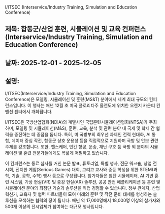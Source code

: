 I/ITSEC (Interservice/Industry Training, Simulation and Education Conference)

## 제목: 합동군/산업 훈련, 시뮬레이션 및 교육 컨퍼런스 (Interservice/Industry Training, Simulation and Education Conference)
## 날짜: 2025-12-01 - 2025-12-05
## 설명:
I/ITSEC(Interservice/Industry Training, Simulation and Education Conference)은 모델링, 시뮬레이션 및 훈련(MS&T) 분야에서 세계 최대 규모의 컨퍼런스입니다. 이 행사는 매년 12월 초 미국 플로리다주 올랜도에 위치한 오렌지 카운티 컨벤션 센터에서 개최됩니다.

I/ITSEC은 국방산업협회(NDIA)의 계열사인 국립훈련시뮬레이션협회(NTSA)가 주최하며, 모델링 및 시뮬레이션(M&S), 훈련, 교육, 분석 및 관련 분야 내 국제 및 학제 간 협력을 증진하는 데 중점을 둡니다. 특히, 미 국방부의 최우선 과제인 전력 현대화, AI 통합, 데이터 중심 작전, 합동군 상호 운용성 등을 직접적으로 지원하며 국방 및 안보 관련 주제를 강조합니다. 또한, 헬스케어, 민간 항공, 운송, 재난 구호 등 국방 외 분야의 시뮬레이션 및 훈련 전문가들에게도 폭넓게 어필하고 있습니다.

이 컨퍼런스는 동료 심사를 거친 논문 발표, 튜토리얼, 특별 행사, 전문 워크숍, 상업 전시회, 진지한 게임(Serious Games) 대회, 그리고 교사와 중등 학생을 위한 STEM(과학, 기술, 공학, 수학) 행사 등으로 구성됩니다. 참가자들은 첨단 시뮬레이터, AI 기반 훈련 시스템, 가상 현실(VR) 및 증강 현실(AR) 솔루션, 공공 안전 애플리케이션 등 훈련 및 시뮬레이션 분야의 최첨단 기술과 솔루션을 직접 경험할 수 있습니다. 정부 관계자, 산업 혁신가, 교육자 및 협력 파트너들이 모여 미래의 훈련 및 작전 준비 태세를 형성하는 솔루션을 모색하는 협력의 장이 됩니다. 매년 약 17,000명에서 18,000명 이상의 참가자와 500개 이상의 전시업체가 참여하는 대규모 행사입니다.